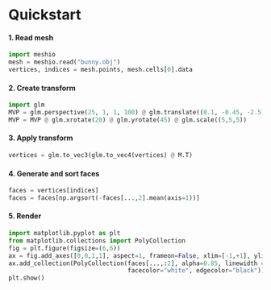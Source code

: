 # Quickstart

#### 1. Read mesh

   ```python
   import meshio
   mesh = meshio.read("bunny.obj")
   vertices, indices = mesh.points, mesh.cells[0].data
   ```

#### 2. Create transform

  ```python
  import glm
  MVP = glm.perspective(25, 1, 1, 100) @ glm.translate((0.1, -0.45, -2.5))
  MVP = MVP @ glm.xrotate(20) @ glm.yrotate(45) @ glm.scale((5,5,5))
  ```

#### 3. Apply transform

  ```python
  vertices = glm.to_vec3(glm.to_vec4(vertices) @ M.T)
  ```


#### 4. Generate and sort faces

  ```python
  faces = vertices[indices]
  faces = faces[np.argsort(-faces[...,2].mean(axis=1))]
  ```
#### 5. Render

  ```python
  import matplotlib.pyplot as plt
  from matplotlib.collections import PolyCollection
  fig = plt.figure(figsize=(6,6))
  ax = fig.add_axes([0,0,1,1], aspect=1, frameon=False, xlim=[-1,+1], ylim=[-1,+1])
  ax.add_collection(PolyCollection(faces[...,:2], alpha=0.85, linewidth = 0.5,
                                   facecolor="white", edgecolor="black"))
  plt.show()
  ```
